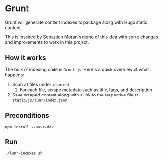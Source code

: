 # Grunt

Grunt will generate content indexes to package along with Hugo static content.

This is inspired by [Sebastien Moran's demo of this idea](https://gist.github.com/sebz/efddfc8fdcb6b480f567) with
some changes and improvements to work in this project. 

## How it works

The bulk of indexing code is `Grunt.js`. Here's a quick overview of what happens:
1. Scan all files under `/content`
   1. For each file, scrape metadata such as title, tags, and description
1. Save scraped content along with a link to the respective file at `static/js/lunr/index.json`

## Preconditions

```shell
npm install --save-dev
```

## Run

```shell
./lunr-indexes.sh
```
